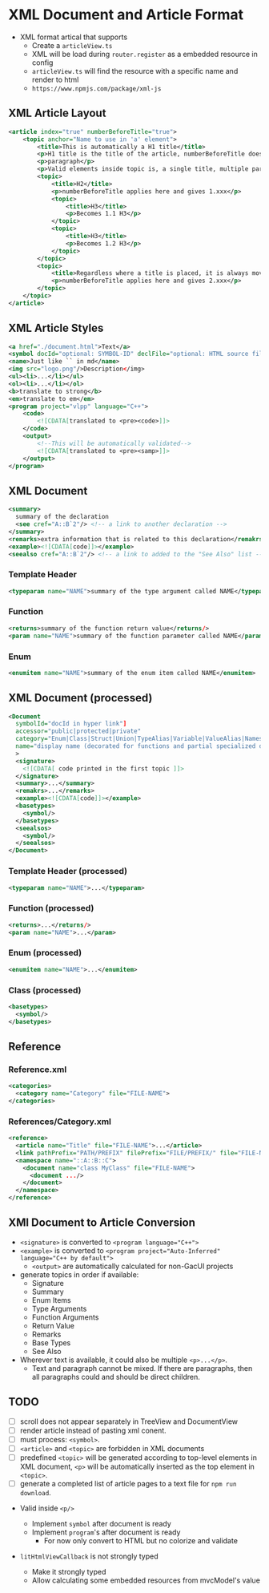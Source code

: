 # XML Document and Article Format

- XML format artical that supports
  - Create a `articleView.ts`
  - XML will be load during `router.register` as a embedded resource in config
  - `articleView.ts` will find the resource with a specific name and render to html
  - `https://www.npmjs.com/package/xml-js`

## XML Article Layout

```xml
<article index="true" numberBeforeTitle="true">
    <topic anchor="Name to use in 'a' element">
        <title>This is automatically a H1 title</title>
        <p>H1 title is the title of the article, numberBeforeTitle does not apply.</p>
        <p>paragraph</p>
        <p>Valid elements inside topic is, a single title, multiple pargraphcs and multiple topics</p>
        <topic>
            <title>H2</title>
            <p>numberBeforeTitle applies here and gives 1.xxx</p>
            <topic>
                <title>H3</title>
                <p>Becomes 1.1 H3</p>
            </topic>
            <topic>
                <title>H3</title>
                <p>Becomes 1.2 H3</p>
            </topic>
        </topic>
        <topic>
            <title>Regardless where a title is placed, it is always moved to the first</title>
            <p>numberBeforeTitle applies here and gives 2.xxx</p>
        </topic>
    </topic>
</article>
```

## XML Article Styles

```xml
<a href="./document.html">Text</a>
<symbol docId="optional: SYMBOL-ID" declFile="optional: HTML source file" declId="id in HTML source file"/>
<name>Just like `` in md</name>
<img src="logo.png"/>Description</img>
<ul><li>...</li></ul>
<ol><li>...</li></ol>
<b>translate to strong</b>
<em>translate to em</em>
<program project="vlpp" language="C++">
    <code>
        <![CDATA[translated to <pre><code>]]>
    </code>
    <output>
        <!--This will be automatically validated-->
        <![CDATA[translated to <pre><samp>]]>
    </output>
</program>
```

## XML Document

```xml
<summary>
  summary of the declaration
  <see cref="A::B`2"/> <!-- a link to another declaration -->
</summary>
<remarks>extra information that is related to this declaration</remakrs>
<example><![CDATA[code]]></example>
<seealso cref="A::B`2"/> <!-- a link to added to the "See Also" list -->
```

### Template Header

```xml
<typeparam name="NAME">summary of the type argument called NAME</typeparam>
```

### Function

```xml
<returns>summary of the function return value</returns/>
<param name="NAME">summary of the function parameter called NAME</param>
```

### Enum

```xml
<enumitem name="NAME">summary of the enum item called NAME</enumitem>
```

## XML Document (processed)

```xml
<Document
  symbolId="docId in hyper link"]
  accessor="public|protected|private"
  category="Enum|Class|Struct|Union|TypeAlias|Variable|ValueAlias|Namespace|Function"
  name="display name (decorated for functions and partial specialized declarations)"
  >
  <signature>
    <![CDATA[ code printed in the first topic ]]>
  </signature>
  <summary>...</summary>
  <remakrs>...</remarks>
  <example><![CDATA[code]]></example>
  <basetypes>
    <symbol/>
  </basetypes>
  <seealsos>
    <symbol/>
  </seealsos>
</Document>
```

### Template Header (processed)

```xml
<typeparam name="NAME">...</typeparam>
```

### Function (processed)

```xml
<returns>...</returns/>
<param name="NAME">...</param>
```

### Enum (processed)

```xml
<enumitem name="NAME">...</enumitem>
```

### Class (processed)

```xml
<basetypes>
  <symbol/>
</basetypes>
```

## Reference

### Reference.xml

```xml
<categories>
  <category name="Category" file="FILE-NAME">
</categories>
```

### References/Category.xml

```xml
<reference>
  <article name="Title" file="FILE-NAME">...</article>
  <link pathPrefix="PATH/PREFIX" filePrefix="FILE/PREFIX/" file="FILE-NAME"/>
  <namespace name="::A::B::C">
    <document name="class MyClass" file="FILE-NAME">
      <document .../>
    </document>
  </namespace>
</reference>
```

## XMl Document to Article Conversion

- `<signature>` is converted to `<program language="C++">`
- `<example>` is converted to `<program project="Auto-Inferred" language="C++ by default">`
  - `<output>` are automatically calculated for non-GacUI projects
- generate topics in order if available:
  - Signature
  - Summary
  - Enum Items
  - Type Arguments
  - Function Arguments
  - Return Value
  - Remarks
  - Base Types
  - See Also
- Wherever text is available, it could also be multiple `<p>...</p>`.
  - Text and paragraph cannot be mixed. If there are paragraphs, then all paragraphs could and should be direct children.

## TODO

- [ ] scroll does not appear separately in TreeView and DocumentView
- [ ] render article instead of pasting xml conent.
- [ ] must process: `<symbol>`.
- [ ] `<article>` and `<topic>` are forbidden in XML documents
- [ ] predefined `<topic>` will be generated according to top-level elements in XML document, `<p>` will be automatically inserted as the top element in `<topic>`.
- [ ] generate a completed list of article pages to a text file for `npm run download`.

- Valid inside `<p/>`
  - Implement `symbol` after document is ready
  - Implement `program`'s after document is ready
    - For now only convert to HTML but no colorize and validate

- `litHtmlViewCallback` is not strongly typed
  - Make it strongly typed
  - Allow calculating some embedded resources from mvcModel's value
